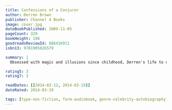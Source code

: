 ```yaml
---
title: Confessions of a Conjuror
author: Derren Brown
publisher: Channel 4 Books
image: cover.jpg
dateBookPublished: 2009-11-05
pageCount: 329
bookHeight: 198
goodreadsReviewId: 886416911
isbn13: 9781905026579

summary: |
  Obsessed with magic and illusions since childhood, Derren's life to date has been an extraordinary journey and here, in Confessions of a Conjuror, he allows us all to join him on a magical mystery tour - to the centre of his brain… Taking as his starting point the various stages of a conjuring trick he's performing in a crowded restaurant, Derren's endlessly engaging narrative wanders through subjects from all points of the compass, from the history of magic and the fundamentals of psychology to the joys of internet shopping and the proper use of Parmesan cheese.

rating5: 3
rating7: 3

readDates: [[2014-03-12, 2014-03-19]]
dateRated: 2014-03-19

tags: [type-non-fiction, form-audiobook, genre-celebrity-autobiography]
---
```

